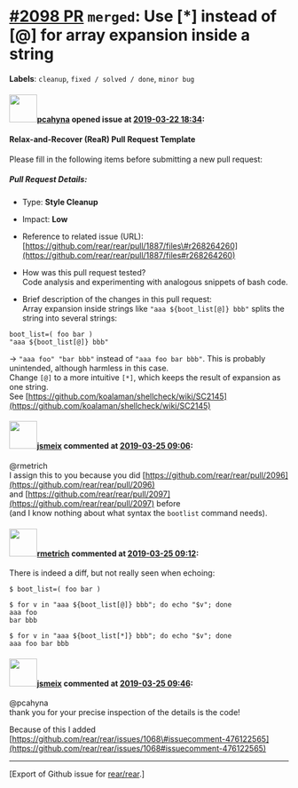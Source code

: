 [\#2098 PR](https://github.com/rear/rear/pull/2098) `merged`: Use \[\*\] instead of \[@\] for array expansion inside a string
=============================================================================================================================

**Labels**: `cleanup`, `fixed / solved / done`, `minor bug`

#### <img src="https://avatars.githubusercontent.com/u/26300485?u=9105d243bc9f7ade463a3e52e8dd13fa67837158&v=4" width="50">[pcahyna](https://github.com/pcahyna) opened issue at [2019-03-22 18:34](https://github.com/rear/rear/pull/2098):

#### Relax-and-Recover (ReaR) Pull Request Template

Please fill in the following items before submitting a new pull request:

##### Pull Request Details:

-   Type: **Style Cleanup**

-   Impact: **Low**

-   Reference to related issue (URL):  
    [https://github.com/rear/rear/pull/1887/files\#r268264260](https://github.com/rear/rear/pull/1887/files#r268264260)

-   How was this pull request tested?  
    Code analysis and experimenting with analogous snippets of bash
    code.

-   Brief description of the changes in this pull request:  
    Array expansion inside strings like `"aaa ${boot_list[@]} bbb"`
    splits the string into several strings:

<!-- -->

    boot_list=( foo bar )
    "aaa ${boot_list[@]} bbb"

-&gt; `"aaa foo" "bar bbb"` instead of `"aaa foo bar bbb"`. This is
probably unintended, although harmless in this case.  
Change `[@]` to a more intuitive `[*]`, which keeps the result of
expansion as one string.  
See
[https://github.com/koalaman/shellcheck/wiki/SC2145](https://github.com/koalaman/shellcheck/wiki/SC2145)

#### <img src="https://avatars.githubusercontent.com/u/1788608?u=925fc54e2ce01551392622446ece427f51e2f0ce&v=4" width="50">[jsmeix](https://github.com/jsmeix) commented at [2019-03-25 09:06](https://github.com/rear/rear/pull/2098#issuecomment-476109635):

@rmetrich  
I assign this to you because you did
[https://github.com/rear/rear/pull/2096](https://github.com/rear/rear/pull/2096)  
and
[https://github.com/rear/rear/pull/2097](https://github.com/rear/rear/pull/2097)
before  
(and I know nothing about what syntax the `bootlist` command needs).

#### <img src="https://avatars.githubusercontent.com/u/1163635?u=36b5e32e1dd55f1ce77cad431a5683fce40a7934&v=4" width="50">[rmetrich](https://github.com/rmetrich) commented at [2019-03-25 09:12](https://github.com/rear/rear/pull/2098#issuecomment-476111747):

There is indeed a diff, but not really seen when echoing:

    $ boot_list=( foo bar )

    $ for v in "aaa ${boot_list[@]} bbb"; do echo "$v"; done
    aaa foo
    bar bbb

    $ for v in "aaa ${boot_list[*]} bbb"; do echo "$v"; done
    aaa foo bar bbb

#### <img src="https://avatars.githubusercontent.com/u/1788608?u=925fc54e2ce01551392622446ece427f51e2f0ce&v=4" width="50">[jsmeix](https://github.com/jsmeix) commented at [2019-03-25 09:46](https://github.com/rear/rear/pull/2098#issuecomment-476122714):

@pcahyna  
thank you for your precise inspection of the details is the code!

Because of this I added  
[https://github.com/rear/rear/issues/1068\#issuecomment-476122565](https://github.com/rear/rear/issues/1068#issuecomment-476122565)

------------------------------------------------------------------------

\[Export of Github issue for
[rear/rear](https://github.com/rear/rear).\]

